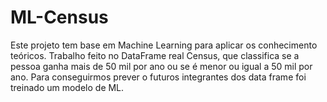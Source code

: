 # ML-Census
Este projeto tem base em Machine Learning para aplicar os conhecimento teóricos. Trabalho feito no DataFrame real Census, que classifica se a pessoa ganha mais de 50 mil por ano ou se é menor ou igual a 50 mil por ano. Para conseguirmos prever o futuros integrantes dos data frame foi treinado um modelo de ML. 
